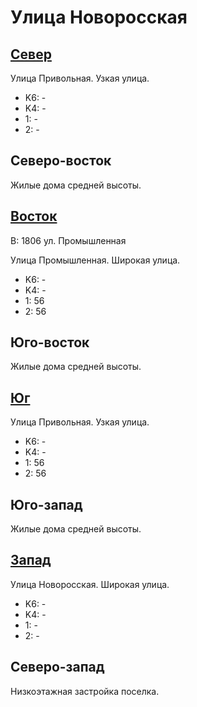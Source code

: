 # Улица Новоросская

## [Север](./10420060.md)

Улица Привольная.
Узкая улица.

* K6:   -
* K4:   -
* 1:    -
* 2:    -

## Северо-восток

Жилые дома средней высоты.

## [Восток](./410050.md)

В:  1806    ул. Промышленная

Улица Промышленная.
Широкая улица.

* K6:   -
* K4:   -
* 1:    56
* 2:    56

## Юго-восток

Жилые дома средней высоты.

## [Юг](./10420075.md)

Улица Привольная.
Узкая улица.

* K6:   -
* K4:   -
* 1:    56
* 2:    56

## Юго-запад

Жилые дома средней высоты.

## [Запад](./10410065.md)

Улица Новоросская.
Широкая улица.

* K6:   -
* K4:   -
* 1:    -
* 2:    -

## Северо-запад

Низкоэтажная застройка поселка.

